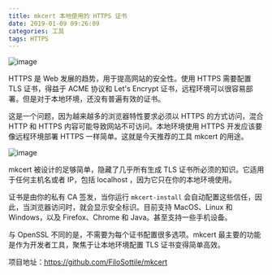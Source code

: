 ```yaml
---
title: mkcert 本地使用的 HTTPS 证书
date: 2019-01-09 09:26:09
categories: 工具
tags: HTTPS
---
```


![image](http://upload-images.jianshu.io/upload_images/1595196-3373f5f225a67bf3.png?imageMogr2/auto-orient/strip%7CimageView2/2/w/1240)

HTTPS 是 Web 发展的趋势，用于提高网站的安全性。使用 HTTPS 需要配置 TLS 证书，得益于 ACME 协议和 Let's Encrypt 证书，远程环境可以很容易部署。但是对于本地环境，还没有普遍有效的证书。

这是一个问题，因为越来越多的浏览器特性要求必须以 HTTPS 的方式访问，混合 HTTP 和 HTTPS 内容可能导致网站不可访问。本地环境使用 HTTPS 开发应该要像远程环境部署 HTTPS 一样简单。这就是今天推荐的工具 mkcert 的用途。

![image](http://upload-images.jianshu.io/upload_images/1595196-aba4cdf543d38975.png?imageMogr2/auto-orient/strip%7CimageView2/2/w/1240)

mkcert 被设计的足够简单，隐藏了几乎所有生成 TLS 证书所必须的知识。它适用于任何主机名或者 IP，包括 localhost ，因为它只在你的本地环境使用。

证书是由你的私有 CA 签发，当你运行 `mkcert-install` 会自动配置这些信任，因此，当浏览器访问时，就会显示安全标识。目前支持 MacOS、Linux 和 Windows，以及 Firefox、Chrome 和 Java。甚至支持一些手机设备。

与 OpenSSL 不同的是，不需要为每个证书配置很多选项。mkcert 最主要的功能是作为开发者工具，聚焦于让本地环境配置 TLS 证书变得简单高效。

项目地址：https://github.com/FiloSottile/mkcert

